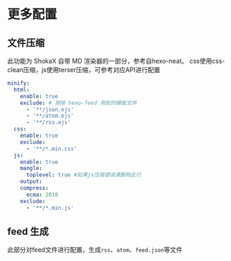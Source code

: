 # 更多配置
## 文件压缩
此功能为 ShokaX 自带 MD 渲染器的一部分，参考自hexo-neat。
css使用css-clean压缩，js使用terser压缩，可参考对应API进行配置
```yaml
minify:
  html:
    enable: true
    exclude: # 排除 hexo-feed 用到的模板文件
      - '**/json.ejs'
      - '**/atom.ejs'
      - '**/rss.ejs'
  css:
    enable: true
    exclude:
      - '**/*.min.css'
  js:
    enable: true
    mangle:
      toplevel: true #如果js压缩错误请删除此行
    output:
    compress:
      ecma: 2018
    exclude:
      - '**/*.min.js'
```

## feed 生成
此部分对feed文件进行配置，生成`rss`、`atom`、`feed.json`等文件
